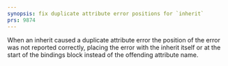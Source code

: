 ```yaml
---
synopsis: fix duplicate attribute error positions for `inherit`
prs: 9874
---
```


When an inherit caused a duplicate attribute error the position of the error was not reported correctly, placing the error with the inherit itself or at the start of the bindings block instead of the offending attribute name.
